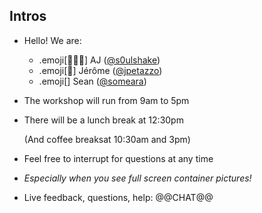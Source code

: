 ## Intros

- Hello! We are:

   - .emoji[👷🏻‍♀️] AJ ([@s0ulshake](https://twitter.com/s0ulshake))
   - .emoji[🐳] Jérôme ([@jpetazzo](https://twitter.com/jpetazzo))
   - .emoji[] Sean ([@someara](https://twitter.com/someara))

- The workshop will run from 9am to 5pm

- There will be a lunch break at 12:30pm

  (And coffee breaksat 10:30am and 3pm)

- Feel free to interrupt for questions at any time

- *Especially when you see full screen container pictures!*

- Live feedback, questions, help: @@CHAT@@

